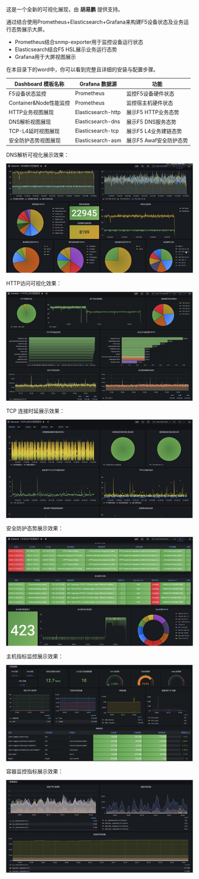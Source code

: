 这是一个全新的可视化展现，由 **胡易鹏** 提供支持。

通过结合使用Prometheus+Elasticsearch+Grafana来构建F5设备状态及业务运行态势展示大屏。

* Prometheus结合snmp-exporter用于监控设备运行状态
* Elasticsearch结合F5 HSL展示业务运行态势
* Grafana用于大屏视图展示



在本目录下的word中，你可以看到完整且详细的安装与配置步骤。

| **Dashboard 模板名称** | **Grafana 数据源** | **功能**                |
| ----------------------- | --------------------- | ----------------------- |
| F5设备状态监控          | Prometheus            | 监控F5设备硬件状态      |
| Container&Node性能监控  | Prometheus            | 监控宿主机硬件状态      |
| HTTP业务视图展现        | Elasticsearch-http    | 展示F5 HTTP业务态势     |
| DNS解析视图展现         | Elasticsearch-dns     | 展示F5 DNS服务态势      |
| TCP-L4延时视图展现      | Elasticsearch-tcp     | 展示F5 L4业务建链态势   |
| 安全防护态势视图展现    | Elasticsearch-asm     | 展示F5 Awaf安全防护态势 |

DNS解析可视化展示效果：

![image-20221129164756426](img/image-20221129164756426.png)



HTTP访问可视化效果：

![image-20221129164811794](img/image-20221129164811794.png)



TCP 连接时延展示效果：

![image-20221129164821310](img/image-20221129164821310.png)



安全防护态势展示效果：

![image-20221129164843441](img/image-20221129164843441.png)



主机指标监控展示效果：

![image-20221129164904264](img/image-20221129164904264.png)



容器监控指标展示效果：

![image-20221129165023587](img/image-20221129165023587.png)